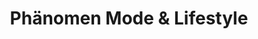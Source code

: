 ---
title: "Phänomen Mode & Lifestyle"
url: /luzern/phaenomen-mode-und-lifestyle/
shop: Kleidung
---
